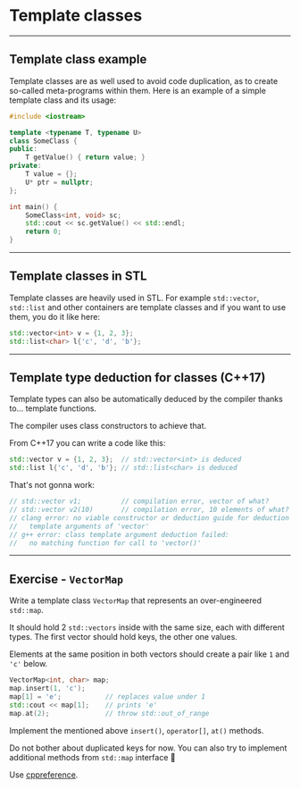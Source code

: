 <!-- .slide: data-background="#111111" -->

# Template classes

___

## Template class example

Template classes are as well used to avoid code duplication, as to create so-called meta-programs within them. Here is an example of a simple template class and its usage:
<!-- .element: class="fragment fade-in" -->

```c++
#include <iostream>

template <typename T, typename U>
class SomeClass {
public:
    T getValue() { return value; }
private:
    T value = {};
    U* ptr = nullptr;
};

int main() {
    SomeClass<int, void> sc;
    std::cout << sc.getValue() << std::endl;
    return 0;
}
```
<!-- .element: class="fragment fade-in" -->

___

## Template classes in STL

Template classes are heavily used in STL. For example `std::vector`, `std::list` and other containers are template classes and if you want to use them, you do it like here:
<!-- .element: class="fragment fade-in" -->

```c++
std::vector<int> v = {1, 2, 3};
std::list<char> l{'c', 'd', 'b'};
```
<!-- .element: class="fragment fade-in" -->

___
<!-- .slide: style="font-size: .95em" -->

## Template type deduction for classes (C++17)

Template types can also be automatically deduced by the compiler thanks to... template functions.
<!-- .element: class="fragment fade-in" -->

The compiler uses class constructors to achieve that.
<!-- .element: class="fragment fade-in" -->

From C++17 you can write a code like this:
<!-- .element: class="fragment fade-in" -->

```c++
std::vector v = {1, 2, 3};  // std::vector<int> is deduced
std::list l{'c', 'd', 'b'}; // std::list<char> is deduced
```
<!-- .element: class="fragment fade-in" -->

That's not gonna work:
<!-- .element: class="fragment fade-in" -->

```cpp
// std::vector v1;          // compilation error, vector of what?
// std::vector v2(10)       // compilation error, 10 elements of what?
// clang error: no viable constructor or deduction guide for deduction of
//   template arguments of 'vector'
// g++ error: class template argument deduction failed:
//   no matching function for call to 'vector()'
```
<!-- .element: class="fragment fade-in" -->

___

## Exercise - `VectorMap`

Write a template class `VectorMap` that represents an over-engineered `std::map`.

It should hold 2 `std::vectors` inside with the same size, each with different types. The first vector should hold keys, the other one values.

Elements at the same position in both vectors should create a pair like `1` and `'c'` below.

```c++
VectorMap<int, char> map;
map.insert(1, 'c');
map[1] = 'e';           // replaces value under 1
std::cout << map[1];    // prints 'e'
map.at(2);              // throw std::out_of_range
```

Implement the mentioned above `insert()`, `operator[]`, `at()` methods.

Do not bother about duplicated keys for now.
You can also try to implement additional methods from `std::map` interface 🙂

Use [cppreference](http://en.cppreference.com/w/cpp/container/map).
